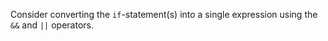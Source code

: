 Consider converting the `if`-statement(s) into a single expression using the `&&` and `||` operators.
